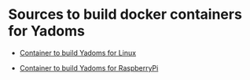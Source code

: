 

# Sources to build docker containers for Yadoms

 - [Container to build Yadoms for Linux](build-linux/README.md)

 - [Container to build Yadoms for RaspberryPi](build-raspberrypi/README.md)

